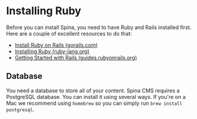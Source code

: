 # Installing Ruby

Before you can install Spina, you need to have Ruby and Rails installed first. Here are a couple of excellent resources to do that:

- [Install Ruby on Rails (gorails.com)](https://gorails.com/setup)
- [Installing Ruby (ruby-lang.org)](https://www.ruby-lang.org/en/documentation/installation/)
- [Getting Started with Rails (guides.rubyonrails.org)](https://guides.rubyonrails.org/getting_started.html)

## Database

You need a database to store all of your content. Spina CMS requires a PostgreSQL database. You can install it using several ways. If you're on a Mac we recommend using `homebrew` so you can simply run `brew install postgresql`.